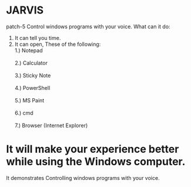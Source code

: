 # JARVIS
patch-5
Control windows programs with your voice.
What can it do:
1. It can tell you time.<br/>
2. It can open, These of the following:     <br/>1.) Notepad<br/>
                                            <br/>2.) Calculator<br/>
                                            <br/>3.) Sticky Note<br/>
                                            <br/>4.) PowerShell<br/>
                                            <br/>5.) MS Paint<br/>
                                            <br/>6.) cmd<br/>
                                            <br/>7.) Browser (Internet Explorer)<br/>
    
It will make your experience better while using the Windows computer.
===========================================================================
It demonstrates Controlling windows programs with your voice.
